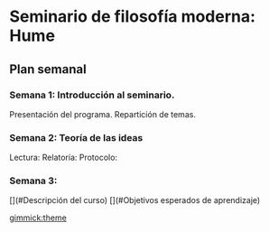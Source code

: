 # Seminario de filosofía moderna: Hume

## Plan semanal
### Semana 1: Introducción al seminario. 
Presentación del programa. Repartición de temas. 
### Semana 2: Teoría de las ideas
Lectura:
Relatoría: 
Protocolo:
### Semana 3: 




<!-- toc -->
[](#Descripción del curso)
[](#Objetivos esperados de aprendizaje)
<!-- tocstop -->
[gimmick:theme](united)
